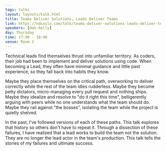 ```yaml
---
tags: talks
layout: layouts/talk.html
title: Teams Deliver Solutions, Leads Deliver Teams
link: https://ndcoslo.com/talk/teams-deliver-solutions-leads-deliver-teams/
speakers: [don-kelly]
day: Thursday
time: 17:40 - 18:40
venue: Room 2
---
```

Technical leads find themselves thrust into unfamiliar territory. As coders, their job had been to implement and deliver solutions using code. When becoming a Lead, they often have minimal guidance and little past experience, so they fall back into habits they know.

Maybe they place themselves on the critical path, overworking to deliver correctly while the rest of the team idles rudderless. Maybe they become petty dictators, micro-managing every pull request and nothing ships. Maybe they idealize and resolve to "do it right this time", belligerently arguing with peers while no one understands what the team should do. Maybe they rail against "the bosses", isolating the team while the project is quietly shelved.

In the past, I've followed versions of each of these paths. This talk explores that history so others don't have to repeat it. Through a dissection of these failures, I have realized that a lead works to build the team not the solution. They are no longer the lead actor in the team's production. This talk tells the stories of my failures and ultimate success.
